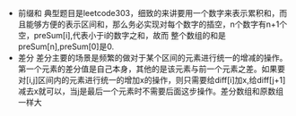 * 前缀和
典型题目是leetcode303，细致的来讲要用一个数字来表示累积和，而且能够方便的表示区间和，那么务必实现对每个数字的插空，n个数字有n+1个空，preSum[i],代表小于i的数字之和，故而
整个数组的和是preSum[n],preSum[0]是0.
* 差分
差分主要的场景是频繁的做对于某个区间的元素进行统一的增减的操作。第一个元素的差分值是自己本身，其他的是该元素与前一个元素之差。如果要对[i,j]区间内的元素进行统一的增加x的操作，则只需要给diff[i]加x,给diff[j+1]减去x就可以，当j是最后一个元素时不需要后面这步操作。差分数组和原数组一样大

